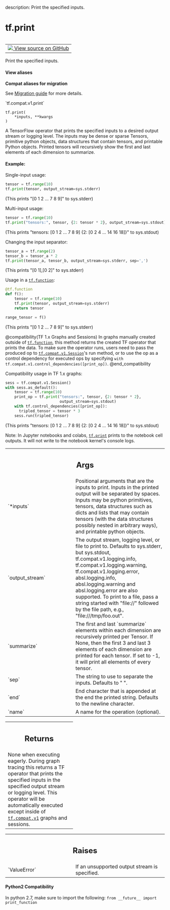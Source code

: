 description: Print the specified inputs.

<div itemscope itemtype="http://developers.google.com/ReferenceObject">
<meta itemprop="name" content="tf.print" />
<meta itemprop="path" content="Stable" />
</div>

# tf.print

<!-- Insert buttons and diff -->

<table class="tfo-notebook-buttons tfo-api nocontent" align="left">
<td>
  <a target="_blank" href="https://github.com/tensorflow/tensorflow/blob/r2.3/tensorflow/python/ops/logging_ops.py#L140-L379">
    <img src="https://www.tensorflow.org/images/GitHub-Mark-32px.png" />
    View source on GitHub
  </a>
</td>
</table>



Print the specified inputs.

<section class="expandable">
  <h4 class="showalways">View aliases</h4>
  <p>
<b>Compat aliases for migration</b>
<p>See
<a href="https://www.tensorflow.org/guide/migrate">Migration guide</a> for
more details.</p>
<p>`tf.compat.v1.print`</p>
</p>
</section>

<pre class="devsite-click-to-copy prettyprint lang-py tfo-signature-link">
<code>tf.print(
    *inputs, **kwargs
)
</code></pre>



<!-- Placeholder for "Used in" -->

A TensorFlow operator that prints the specified inputs to a desired
output stream or logging level. The inputs may be dense or sparse Tensors,
primitive python objects, data structures that contain tensors, and printable
Python objects. Printed tensors will recursively show the first and last
elements of each dimension to summarize.



#### Example:

Single-input usage:

```python
tensor = tf.range(10)
tf.print(tensor, output_stream=sys.stderr)
```

(This prints "[0 1 2 ... 7 8 9]" to sys.stderr)

Multi-input usage:

```python
tensor = tf.range(10)
tf.print("tensors:", tensor, {2: tensor * 2}, output_stream=sys.stdout)
```

(This prints "tensors: [0 1 2 ... 7 8 9] {2: [0 2 4 ... 14 16 18]}" to
sys.stdout)

Changing the input separator:
```python
tensor_a = tf.range(2)
tensor_b = tensor_a * 2
tf.print(tensor_a, tensor_b, output_stream=sys.stderr, sep=',')
```

(This prints "[0 1],[0 2]" to sys.stderr)

Usage in a <a href="../tf/function.md"><code>tf.function</code></a>:

```python
@tf.function
def f():
    tensor = tf.range(10)
    tf.print(tensor, output_stream=sys.stderr)
    return tensor

range_tensor = f()
```

(This prints "[0 1 2 ... 7 8 9]" to sys.stderr)


@compatibility(TF 1.x Graphs and Sessions)
In graphs manually created outside of <a href="../tf/function.md"><code>tf.function</code></a>, this method returns
the created TF operator that prints the data. To make sure the
operator runs, users need to pass the produced op to
<a href="../tf/compat/v1/Session.md"><code>tf.compat.v1.Session</code></a>'s run method, or to use the op as a control
dependency for executed ops by specifying
`with tf.compat.v1.control_dependencies([print_op])`.
@end_compatibility

  Compatibility usage in TF 1.x graphs:

  ```python
  sess = tf.compat.v1.Session()
  with sess.as_default():
      tensor = tf.range(10)
      print_op = tf.print("tensors:", tensor, {2: tensor * 2},
                          output_stream=sys.stdout)
      with tf.control_dependencies([print_op]):
        tripled_tensor = tensor * 3
      sess.run(tripled_tensor)
  ```

  (This prints "tensors: [0 1 2 ... 7 8 9] {2: [0 2 4 ... 14 16 18]}" to
  sys.stdout)

Note: In Jupyter notebooks and colabs, <a href="../tf/print.md"><code>tf.print</code></a> prints to the notebook
  cell outputs. It will not write to the notebook kernel's console logs.

<!-- Tabular view -->
 <table class="responsive fixed orange">
<colgroup><col width="214px"><col></colgroup>
<tr><th colspan="2"><h2 class="add-link">Args</h2></th></tr>

<tr>
<td>
`*inputs`
</td>
<td>
Positional arguments that are the inputs to print. Inputs in the
printed output will be separated by spaces. Inputs may be python
primitives, tensors, data structures such as dicts and lists that may
contain tensors (with the data structures possibly nested in arbitrary
ways), and printable python objects.
</td>
</tr><tr>
<td>
`output_stream`
</td>
<td>
The output stream, logging level, or file to print to.
Defaults to sys.stderr, but sys.stdout, tf.compat.v1.logging.info,
tf.compat.v1.logging.warning, tf.compat.v1.logging.error,
absl.logging.info, absl.logging.warning and absl.logging.error are also
supported. To print to a file, pass a string started with "file://"
followed by the file path, e.g., "file:///tmp/foo.out".
</td>
</tr><tr>
<td>
`summarize`
</td>
<td>
The first and last `summarize` elements within each dimension are
recursively printed per Tensor. If None, then the first 3 and last 3
elements of each dimension are printed for each tensor. If set to -1, it
will print all elements of every tensor.
</td>
</tr><tr>
<td>
`sep`
</td>
<td>
The string to use to separate the inputs. Defaults to " ".
</td>
</tr><tr>
<td>
`end`
</td>
<td>
End character that is appended at the end the printed string.
Defaults to the newline character.
</td>
</tr><tr>
<td>
`name`
</td>
<td>
A name for the operation (optional).
</td>
</tr>
</table>



<!-- Tabular view -->
 <table class="responsive fixed orange">
<colgroup><col width="214px"><col></colgroup>
<tr><th colspan="2"><h2 class="add-link">Returns</h2></th></tr>
<tr class="alt">
<td colspan="2">
None when executing eagerly. During graph tracing this returns
a TF operator that prints the specified inputs in the specified output
stream or logging level. This operator will be automatically executed
except inside of <a href="../tf/compat/v1.md"><code>tf.compat.v1</code></a> graphs and sessions.
</td>
</tr>

</table>



<!-- Tabular view -->
 <table class="responsive fixed orange">
<colgroup><col width="214px"><col></colgroup>
<tr><th colspan="2"><h2 class="add-link">Raises</h2></th></tr>

<tr>
<td>
`ValueError`
</td>
<td>
If an unsupported output stream is specified.
</td>
</tr>
</table>



#### Python2 Compatibility
In python 2.7, make sure to import the following:
`from __future__ import print_function`


